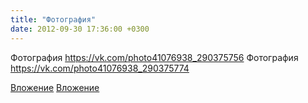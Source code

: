 ```yaml
---
title: "Фотография"
date: 2012-09-30 17:36:00 +0300
---
```


Фотография
https://vk.com/photo41076938_290375756
Фотография
https://vk.com/photo41076938_290375774

[Вложение](https://vk.com/photo41076938_290375756)
[Вложение](https://vk.com/photo41076938_290375774)
